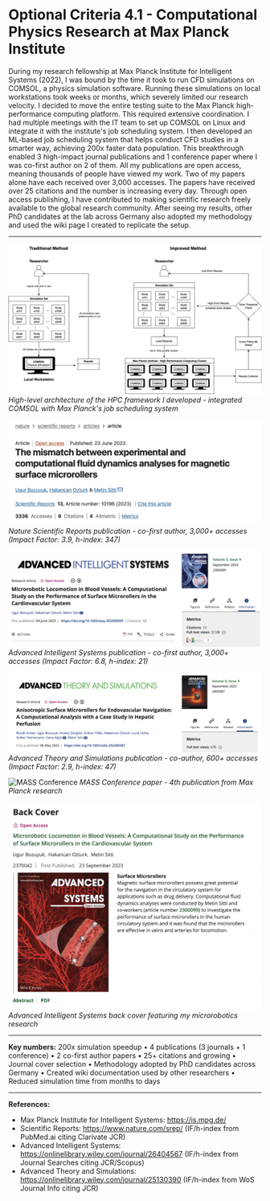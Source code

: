 # Optional Criteria 4.1 - Computational Physics Research at Max Planck Institute

During my research fellowship at Max Planck Institute for Intelligent Systems (2022), I was bound by the time it took to run CFD simulations on COMSOL, a physics simulation software. Running these simulations on local workstations took weeks or months, which severely limited our research velocity. I decided to move the entire testing suite to the Max Planck high-performance computing platform. This required extensive coordination. I had multiple meetings with the IT team to set up COMSOL on Linux and integrate it with the institute's job scheduling system. I then developed an ML-based job scheduling system that helps conduct CFD studies in a smarter way, achieving 200x faster data population. This breakthrough enabled 3 high-impact journal publications and 1 conference paper where I was co-first author on 2 of them. All my publications are open access, meaning thousands of people have viewed my work. Two of my papers alone have each received over 3,000 accesses. The papers have received over 25 citations and the number is increasing every day. Through open access publishing, I have contributed to making scientific research freely available to the global research community. After seeing my results, other PhD candidates at the lab across Germany also adopted my methodology and used the wiki page I created to replicate the setup.

---

![HPC Framework](raw/maxplank-diagram.png)
_High-level architecture of the HPC framework I developed - integrated COMSOL with Max Planck's job scheduling system_

![Nature Scientific Reports](raw/paper-scientific-reports.png)
_Nature Scientific Reports publication - co-first author, 3,000+ accesses (Impact Factor: 3.9, h-index: 347)_

![Advanced Intelligent Systems](raw/paper-advanced-intelligent-systems.png)
_Advanced Intelligent Systems publication - co-first author, 3,000+ accesses (Impact Factor: 6.8, h-index: 21)_

![Advanced Theory and Simulations](raw/paper-advanced-theory-simulations.png)
_Advanced Theory and Simulations publication - co-author, 600+ accesses (Impact Factor: 2.9, h-index: 47)_

![MASS Conference](raw/paper-mass-conference.png)
_MASS Conference paper - 4th publication from Max Planck research_

![Journal Back Cover](raw/paper-backcover.png)
_Advanced Intelligent Systems back cover featuring my microrobotics research_

---

**Key numbers:** 200x simulation speedup • 4 publications (3 journals + 1 conference) • 2 co-first author papers • 25+ citations and growing • Journal cover selection • Methodology adopted by PhD candidates across Germany • Created wiki documentation used by other researchers • Reduced simulation time from months to days

---

**References:**

- Max Planck Institute for Intelligent Systems: https://is.mpg.de/
- Scientific Reports: https://www.nature.com/srep/ (IF/h-index from PubMed.ai citing Clarivate JCR)
- Advanced Intelligent Systems: https://onlinelibrary.wiley.com/journal/26404567 (IF/h-index from Journal Searches citing JCR/Scopus)
- Advanced Theory and Simulations: https://onlinelibrary.wiley.com/journal/25130390 (IF/h-index from WoS Journal Info citing JCR)
